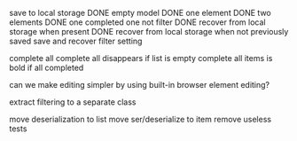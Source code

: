 
save to local storage
  DONE empty model
  DONE one element
  DONE two elements
  DONE one completed one not
  filter
DONE recover from local storage when present
DONE recover from local storage when not previously saved
save and recover filter setting


complete all
complete all disappears if list is empty
complete all items is bold if all completed


can we make editing simpler by using built-in browser element editing?

extract filtering to a separate class

move deserialization to list
move ser/deserialize to item
remove useless tests